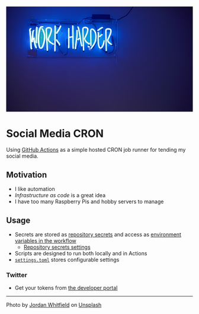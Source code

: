 ![Banner](banner.jpg)

# Social Media CRON

Using [GitHub Actions](https://github.com/nnadeau/social-media-cron/actions) as a simple hosted CRON job runner for tending my social media.

## Motivation

- I like automation
- *Infrastructure as code* is a great idea
- I have too many Raspberry Pis and hobby servers to manage

## Usage

- Secrets are stored as [repository secrets](https://docs.github.com/en/actions/reference/encrypted-secrets) and access as [environment variables in the workflow](https://docs.github.com/en/actions/reference/encrypted-secrets#using-encrypted-secrets-in-a-workflow)
  - [Repository secrets settings](https://github.com/nnadeau/social-media-cron/settings/secrets/actions)
- Scripts are designed to run both locally and in Actions
- [`settings.toml`](settings.toml) stores configurable settings

### Twitter

- Get your tokens from [the developer portal](https://developer.twitter.com/en/portal/dashboard)

---

Photo by <a href="https://unsplash.com/@whitfieldjordan?utm_source=unsplash&utm_medium=referral&utm_content=creditCopyText">Jordan Whitfield</a> on <a href="https://unsplash.com/s/photos/efficient?utm_source=unsplash&utm_medium=referral&utm_content=creditCopyText">Unsplash</a>
